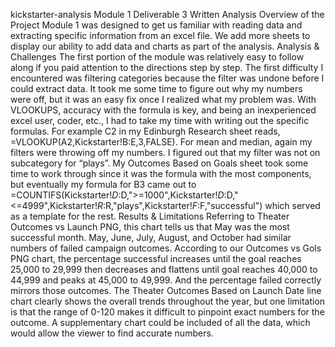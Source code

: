 kickstarter-analysis
Module 1 Deliverable 3 Written Analysis
Overview of the Project
Module 1 was designed to get us familiar with reading data and extracting specific information from an excel file. We add more sheets to display our ability to add data and charts as part of the analysis.
Analysis & Challenges 
The first portion of the module was relatively easy to follow along if you paid attention to the directions step by step. The first difficulty I encountered was filtering categories because the filter was undone before I could extract data. It took me some time to figure out why my numbers were off, but it was an easy fix once I realized what my problem was. With VLOOKUPS, accuracy with the formula is key, and being an inexperienced excel user, coder, etc., I had to take my time with writing out the specific formulas. For example C2 in my Edinburgh Research sheet reads, =VLOOKUP(A2,Kickstarter!B:E,3,FALSE). For mean and median, again my filters were throwing off my numbers. I figured out that my filter was not on subcategory for “plays”. My Outcomes Based on Goals sheet took some time to work through since it was the formula with the most components, but eventually my formula for B3 came out to =COUNTIFS(Kickstarter!$D:$D,">=1000",Kickstarter!$D:$D,"<=4999",Kickstarter!$R:$R,"plays",Kickstarter!$F:$F,"successful") which served as a template for the rest.
Results & Limitations
Referring to Theater Outcomes vs Launch PNG, this chart tells us that May was the most successful month. May, June, July, August, and October had similar numbers of failed campaign outcomes.
According to our Outcomes vs Gols PNG chart, the percentage successful increases until the goal reaches 25,000 to 29,999 then decreases and flattens until goal reaches 40,000 to 44,999 and peaks at 45,000 to 49,999. And the percentage failed correctly mirrors those outcomes.
The Theater Outcomes Based on Launch Date line chart clearly shows the overall trends throughout the year, but one limitation is that the range of 0-120 makes it difficult to pinpoint exact numbers for the outcome. A supplementary chart could be included of all the data, which would allow the viewer to find accurate numbers.
